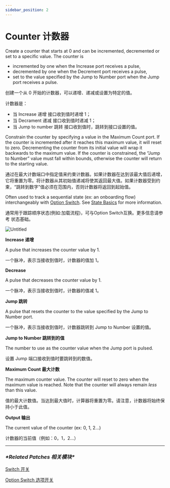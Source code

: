 ```yaml
---
sidebar_position: 2
---
```


# Counter 计数器

Create a counter that starts at 0 and can be incremented, decremented or set to a specific value. The counter is

- incremented by one when the Increase port receives a pulse,
- decremented by one when the Decrement port receives a pulse,
- set to the value specified by the Jump to Number port when the Jump port receives a pulse.

创建一个从 0 开始的计数器，可以递增、递减或设置为特定的值。

计数器是：

- 当 Increase 递增 接口收到值时递增 1；
- 当 Decrament 递减 接口收到值时递减 1；
- 当 Jump to number 跳转 接口收到值时，跳转到接口设置的值。

Constrain the counter by specifying a value in the Maximum Count port. If the counter is incremented after it reaches this maximum value, it will reset to zero. Decrementing the counter from its initial value will wrap it backwards to the maximum value. If the counter is constrained, the “Jump to Number” value must fall within bounds, otherwise the counter will return to the starting value.

通过在最大计数端口中指定值来约束计数器。如果计数器在达到该最大值后递增，它将重置为零。将计数器从其初始值递减将使其返回最大值。如果计数器受到约束，“跳转到数字”值必须在范围内，否则计数器将返回到起始值。

Often used to track a sequential state (ex: an onboarding flow) interchangeably with [Option Switch](https://www.notion.so/Option-Switch-214202427d7b4db4a407a7c0dae2f209). See [State Basics](https://www.notion.so/States-f6b16f4ab5014bbabfa37251885c1d09) for more information.

通常用于跟踪顺序状态(例如:加载流程)，可与Option Switch互换。更多信息请参考 状态基础。

![Untitled](https://s3.us-west-2.amazonaws.com/secure.notion-static.com/c4361c08-4276-4ff5-9885-1c0c4c66274a/Untitled.png?X-Amz-Algorithm=AWS4-HMAC-SHA256&X-Amz-Content-Sha256=UNSIGNED-PAYLOAD&X-Amz-Credential=AKIAT73L2G45EIPT3X45%2F20220602%2Fus-west-2%2Fs3%2Faws4_request&X-Amz-Date=20220602T180938Z&X-Amz-Expires=86400&X-Amz-Signature=de162e22cb66baaeb7dd6fc9055a31ece8267217e1137099a6fb7f12cc2dc22e&X-Amz-SignedHeaders=host&response-content-disposition=filename%20%3D%22Untitled.png%22&x-id=GetObject)

**Increase 递增**

A pulse that increases the counter value by 1.

一个脉冲，表示当接收到值时，计数器的值加 1。

**Decrease**

A pulse that decreases the counter value by 1.

一个脉冲，表示当接收到值时，计数器的值减 1。

**Jump 跳转**

A pulse that resets the counter to the value specified by the Jump to Number port.

一个脉冲，表示当接收到值时，计数器跳转到 Jump to Number 设置的值。

**Jump to Number 跳转到的值**

The number to use as the counter value when the Jump port is pulsed.

设置 Jump 端口接收到值时要跳转到的数值。

**Maximum Count 最大计数**

The maximum counter value. The counter will reset to zero when the maximum value is reached. Note that the counter will always remain *less* than this value.

值的最大计数值。当达到最大值时，计算器将重置为零。请注意，计数器将始终保持小于此值。

**Output 输出**

The current value of the counter (ex: 0, 1, 2…)

计数器的当前值（例如：0，1，2…）

------

### ***\*Related Patches 相关模块\****

[Switch 开关](https://www.notion.so/Switch-bd684625ec8b4aaa9ff9b5ae3e396e86)

[Option Switch 选项开关](https://www.notion.so/Option-Switch-214202427d7b4db4a407a7c0dae2f209)
